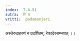 ```yaml
---
index:  7.4.51
sutra:  रि च
vritti:  padamanjari
---
```


अस्तेरुदाहरणं न प्रदर्शितम्, रेफादेरसम्भवात् ।।
